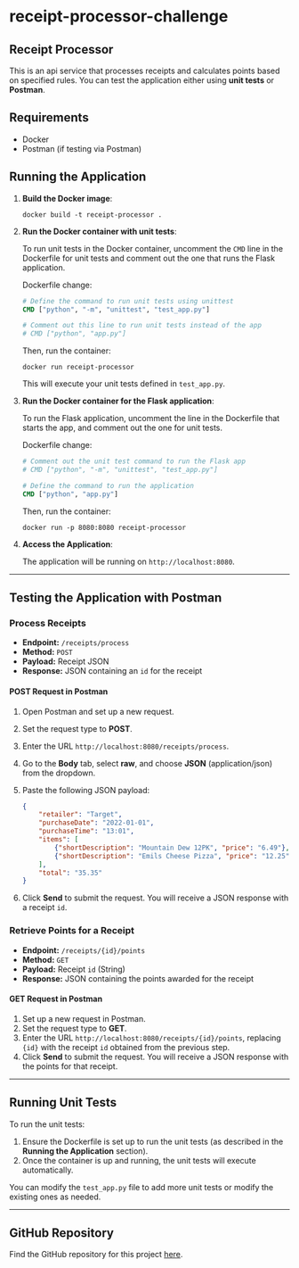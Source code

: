 # receipt-processor-challenge

## Receipt Processor

This is an api service that processes receipts and calculates points based on specified rules. You can test the application either using **unit tests** or **Postman**.

## Requirements

- Docker
- Postman (if testing via Postman)

## Running the Application

1. **Build the Docker image**:

    ```
    docker build -t receipt-processor .
    ```

2. **Run the Docker container with unit tests**:

    To run unit tests in the Docker container, uncomment the `CMD` line in the Dockerfile for unit tests and comment out the one that runs the Flask application.

    Dockerfile change:
    
    ```dockerfile
    # Define the command to run unit tests using unittest
    CMD ["python", "-m", "unittest", "test_app.py"]
    
    # Comment out this line to run unit tests instead of the app
    # CMD ["python", "app.py"]
    ```

    Then, run the container:
    
    ```
    docker run receipt-processor
    ```

    This will execute your unit tests defined in `test_app.py`.

3. **Run the Docker container for the Flask application**:

    To run the Flask application, uncomment the line in the Dockerfile that starts the app, and comment out the one for unit tests.

    Dockerfile change:

    ```dockerfile
    # Comment out the unit test command to run the Flask app
    # CMD ["python", "-m", "unittest", "test_app.py"]

    # Define the command to run the application
    CMD ["python", "app.py"]
    ```

    Then, run the container:

    ```
    docker run -p 8080:8080 receipt-processor
    ```

4. **Access the Application**:

    The application will be running on `http://localhost:8080`.

---

## Testing the Application with Postman

### Process Receipts

- **Endpoint:** `/receipts/process`
- **Method:** `POST`
- **Payload:** Receipt JSON
- **Response:** JSON containing an `id` for the receipt

#### POST Request in Postman

1. Open Postman and set up a new request.
2. Set the request type to **POST**.
3. Enter the URL `http://localhost:8080/receipts/process`.
4. Go to the **Body** tab, select **raw**, and choose **JSON** (application/json) from the dropdown.
5. Paste the following JSON payload:

    ```json
    {
        "retailer": "Target",
        "purchaseDate": "2022-01-01",
        "purchaseTime": "13:01",
        "items": [
            {"shortDescription": "Mountain Dew 12PK", "price": "6.49"},
            {"shortDescription": "Emils Cheese Pizza", "price": "12.25"}
        ],
        "total": "35.35"
    }
    ```

6. Click **Send** to submit the request. You will receive a JSON response with a receipt `id`.

### Retrieve Points for a Receipt

- **Endpoint:** `/receipts/{id}/points`
- **Method:** `GET`
- **Payload:** Receipt `id` (String)
- **Response:** JSON containing the points awarded for the receipt

#### GET Request in Postman

1. Set up a new request in Postman.
2. Set the request type to **GET**.
3. Enter the URL `http://localhost:8080/receipts/{id}/points`, replacing `{id}` with the receipt `id` obtained from the previous step.
4. Click **Send** to submit the request. You will receive a JSON response with the points for that receipt.

---

## Running Unit Tests

To run the unit tests:

1. Ensure the Dockerfile is set up to run the unit tests (as described in the **Running the Application** section).
2. Once the container is up and running, the unit tests will execute automatically.

You can modify the `test_app.py` file to add more unit tests or modify the existing ones as needed.

---

## GitHub Repository

Find the GitHub repository for this project [here](receipt-processor-challenge.txt).
